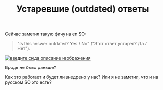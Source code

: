 ﻿---
title: "Устаревшие (outdated) ответы"
se.owner.user_id: 213987
se.owner.display_name: "A K"
se.owner.link: "https://ru.meta.stackoverflow.com/users/213987/a-k"
se.link: "https://ru.meta.stackoverflow.com/questions/11548/%d0%a3%d1%81%d1%82%d0%b0%d1%80%d0%b5%d0%b2%d1%88%d0%b8%d0%b5-outdated-%d0%be%d1%82%d0%b2%d0%b5%d1%82%d1%8b"
se.question_id: 11548
se.post_type: question
---
<p>Сейчас заметил такую фичу на en SO:</p>
<blockquote>
<p>&quot;Is this answer outdated? Yes / No&quot; (&quot;Этот ответ устарел? Да / Нет&quot;).</p>
</blockquote>
<p><a href="https://i.stack.imgur.com/MFIsR.png" rel="nofollow noreferrer"><img src="https://i.stack.imgur.com/MFIsR.png" alt="введите сюда описание изображения" /></a></p>
<p>Вроде не было раньше?</p>
<p>Как это работает и будет ли внедрено у нас? Или я не заметил, что и на русском SO это есть?</p>
